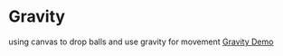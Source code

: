 # Gravity
using canvas to drop balls and use gravity for movement
[Gravity Demo](https://blairjackson.github.io/Gravity/)
